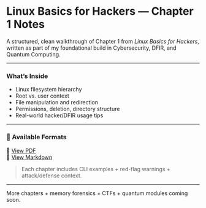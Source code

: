 # Linux Basics for Hackers — Chapter 1 Notes

A structured, clean walkthrough of Chapter 1 from *Linux Basics for Hackers*, written as part of my foundational build in Cybersecurity, DFIR, and Quantum Computing.

---

### What’s Inside
- Linux filesystem hierarchy
- Root vs. user context
- File manipulation and redirection
- Permissions, deletion, directory structure
- Real-world hacker/DFIR usage tips

---

### 📂 Available Formats

📄 [View PDF](./chapter-1/Linux_Basics_for_Hackers_Chapter1.pdf)  
📝 [View Markdown](./chapter-1/Linux_Basics_for_Hackers_Chapter1.md)

> Each chapter includes CLI examples + red-flag warnings + attack/defense context.

---

More chapters + memory forensics + CTFs + quantum modules coming soon.

